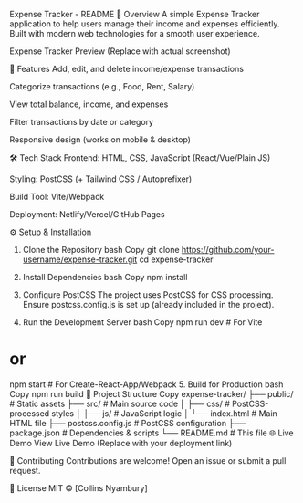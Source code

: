 Expense Tracker - README
📌 Overview
A simple Expense Tracker application to help users manage their income and expenses efficiently. Built with modern web technologies for a smooth user experience.

Expense Tracker Preview (Replace with actual screenshot)

🚀 Features
Add, edit, and delete income/expense transactions

Categorize transactions (e.g., Food, Rent, Salary)

View total balance, income, and expenses

Filter transactions by date or category

Responsive design (works on mobile & desktop)

🛠️ Tech Stack
Frontend: HTML, CSS, JavaScript (React/Vue/Plain JS)

Styling: PostCSS (+ Tailwind CSS / Autoprefixer)

Build Tool: Vite/Webpack

Deployment: Netlify/Vercel/GitHub Pages

⚙️ Setup & Installation
1. Clone the Repository
bash
Copy
git clone https://github.com/your-username/expense-tracker.git
cd expense-tracker
2. Install Dependencies
bash
Copy
npm install
3. Configure PostCSS
The project uses PostCSS for CSS processing. Ensure postcss.config.js is set up (already included in the project).

4. Run the Development Server
bash
Copy
npm run dev  # For Vite
# or
npm start    # For Create-React-App/Webpack
5. Build for Production
bash
Copy
npm run build
📂 Project Structure
Copy
expense-tracker/
├── public/            # Static assets
├── src/               # Main source code
│   ├── css/           # PostCSS-processed styles
│   ├── js/            # JavaScript logic
│   └── index.html     # Main HTML file
├── postcss.config.js  # PostCSS configuration
├── package.json       # Dependencies & scripts
└── README.md          # This file
🌐 Live Demo
View Live Demo (Replace with your deployment link)

🤝 Contributing
Contributions are welcome! Open an issue or submit a pull request.

📜 License
MIT © [Collins Nyambury]

